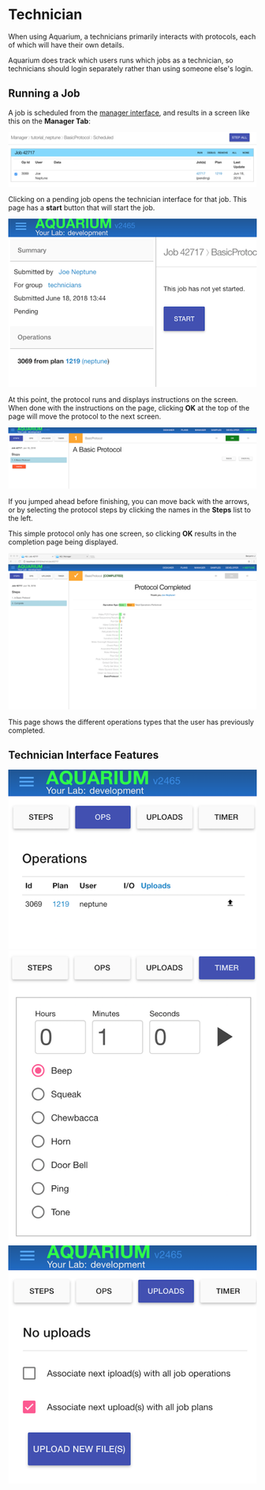 
# Technician

When using Aquarium, a technicians primarily interacts with protocols, each of which will have their own details.

Aquarium does track which users runs which jobs as a technician, so technicians should login separately rather than using someone else's login.

## Running a Job

A job is scheduled from the <a href='#' onclick="easy_select('Lab Management', 'Managing Jobs')">manager interface</a>,
and results in a screen like this on the **Manager Tab**:

![jobs](docs/technician/images/scheduled-job.png)

Clicking on a pending job opens the technician interface for that job.
This page has a **start** button that will start the job.

![technician-start](docs/technician/images/technician-start.png)

At this point, the protocol runs and displays instructions on the screen.
When done with the instructions on the page, clicking **OK** at the top of the page will move the protocol to the next screen.

![running-job](docs/technician/images/running-job.png)

If you jumped ahead before finishing, you can move back with the arrows, or by selecting the protocol steps by clicking the names in the **Steps** list to the left.

This simple protocol only has one screen, so clicking **OK** results in the completion page being displayed.

![complete run](docs/technician/images/complete-protocol.png)

This page shows the different operations types that the user has previously completed.

## Technician Interface Features

![ops-list](docs/technician/images/ops-list.png)
![timer](docs/technician/images/timer.png)
![uploads-list](docs/technician/images/uploads-list.png)
